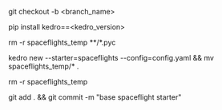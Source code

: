 git checkout -b <branch_name>

pip install kedro==<kedro_version>

rm -r spaceflights_temp **/*.pyc

kedro new --starter=spaceflights --config=config.yaml && mv spaceflights_temp/* .

rm -r spaceflights_temp

git add . && git commit -m "base spaceflight starter"